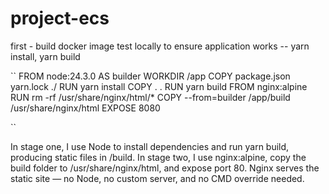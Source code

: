 # project-ecs

first - build docker image test locally to ensure application works -- yarn install, yarn build

`` 
FROM node:24.3.0 AS builder
WORKDIR /app
COPY package.json yarn.lock ./
RUN yarn install
COPY . . 
RUN yarn build
FROM nginx:alpine
RUN rm -rf /usr/share/nginx/html/*
COPY --from=builder /app/build /usr/share/nginx/html
EXPOSE 8080

``

In stage one, I use Node to install dependencies and run yarn build, producing static files in /build.
In stage two, I use nginx:alpine, copy the build folder to /usr/share/nginx/html, and expose port 80.
Nginx serves the static site — no Node, no custom server, and no CMD override needed. 

